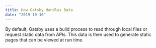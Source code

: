 ```yaml
---
title: How Gatsby Handles Data
date: "2019-10-16"
---
```


By default, Gatsby uses a build process to read through local files or request static data from APIs. This data is then used to generate static pages that can be viewed at run time.
